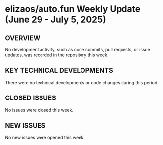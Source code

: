 # elizaos/auto.fun Weekly Update (June 29 - July 5, 2025)

## OVERVIEW
No development activity, such as code commits, pull requests, or issue updates, was recorded in the repository this week.

## KEY TECHNICAL DEVELOPMENTS
There were no technical developments or code changes during this period.

## CLOSED ISSUES
No issues were closed this week.

## NEW ISSUES
No new issues were opened this week.